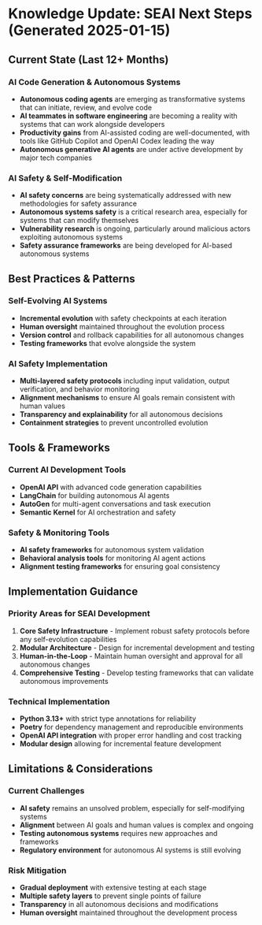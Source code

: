# Knowledge Update: SEAI Next Steps (Generated 2025-01-15)

## Current State (Last 12+ Months)

### AI Code Generation & Autonomous Systems
- **Autonomous coding agents** are emerging as transformative systems that can initiate, review, and evolve code
- **AI teammates in software engineering** are becoming a reality with systems that can work alongside developers
- **Productivity gains** from AI-assisted coding are well-documented, with tools like GitHub Copilot and OpenAI Codex leading the way
- **Autonomous generative AI agents** are under active development by major tech companies

### AI Safety & Self-Modification
- **AI safety concerns** are being systematically addressed with new methodologies for safety assurance
- **Autonomous systems safety** is a critical research area, especially for systems that can modify themselves
- **Vulnerability research** is ongoing, particularly around malicious actors exploiting autonomous systems
- **Safety assurance frameworks** are being developed for AI-based autonomous systems

## Best Practices & Patterns

### Self-Evolving AI Systems
- **Incremental evolution** with safety checkpoints at each iteration
- **Human oversight** maintained throughout the evolution process
- **Version control** and rollback capabilities for all autonomous changes
- **Testing frameworks** that evolve alongside the system

### AI Safety Implementation
- **Multi-layered safety protocols** including input validation, output verification, and behavior monitoring
- **Alignment mechanisms** to ensure AI goals remain consistent with human values
- **Transparency and explainability** for all autonomous decisions
- **Containment strategies** to prevent uncontrolled evolution

## Tools & Frameworks

### Current AI Development Tools
- **OpenAI API** with advanced code generation capabilities
- **LangChain** for building autonomous AI agents
- **AutoGen** for multi-agent conversations and task execution
- **Semantic Kernel** for AI orchestration and safety

### Safety & Monitoring Tools
- **AI safety frameworks** for autonomous system validation
- **Behavioral analysis tools** for monitoring AI agent actions
- **Alignment testing frameworks** for ensuring goal consistency

## Implementation Guidance

### Priority Areas for SEAI Development
1. **Core Safety Infrastructure** - Implement robust safety protocols before any self-evolution capabilities
2. **Modular Architecture** - Design for incremental development and testing
3. **Human-in-the-Loop** - Maintain human oversight and approval for all autonomous changes
4. **Comprehensive Testing** - Develop testing frameworks that can validate autonomous improvements

### Technical Implementation
- **Python 3.13+** with strict type annotations for reliability
- **Poetry** for dependency management and reproducible environments
- **OpenAI API integration** with proper error handling and cost tracking
- **Modular design** allowing for incremental feature development

## Limitations & Considerations

### Current Challenges
- **AI safety** remains an unsolved problem, especially for self-modifying systems
- **Alignment** between AI goals and human values is complex and ongoing
- **Testing autonomous systems** requires new approaches and frameworks
- **Regulatory environment** for autonomous AI systems is still evolving

### Risk Mitigation
- **Gradual deployment** with extensive testing at each stage
- **Multiple safety layers** to prevent single points of failure
- **Transparency** in all autonomous decisions and modifications
- **Human oversight** maintained throughout the development process
